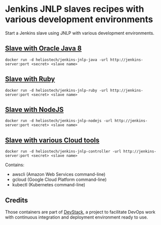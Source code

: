 Jenkins JNLP slaves recipes with various development environments
=================================================================

Start a Jenkins slave using JNLP with various development environments.

## [Slave with Oracle Java 8](./java/8/oracle/)

   `docker run -d heliostech/jenkins-jnlp-java -url http://jenkins-server:port <secret> <slave name>`

## [Slave with Ruby](./ruby/)

   `docker run -d heliostech/jenkins-jnlp-ruby -url http://jenkins-server:port <secret> <slave name>`

## [Slave with NodeJS](./nodejs/)

   `docker run -d heliostech/jenkins-jnlp-nodejs -url http://jenkins-server:port <secret> <slave name>`

## [Slave with various Cloud tools](./controller/)

   `docker run -d heliostech/jenkins-jnlp-controller -url http://jenkins-server:port <secret> <slave name>`

   Contains:
   - awscli (Amazon Web Services command-line)
   - gcloud (Google Cloud Platform command-line)
   - kubectl (Kubernetes command-line)

## Credits

   Those containers are part of [DevStack](https://www.devstack.com/), a project to facilitate DevOps work with continuous integration and deployment environment ready to use.
